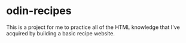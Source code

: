 # odin-recipes
This is a project for me to practice all of the HTML knowledge that I've acquired by building a basic recipe website.